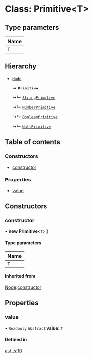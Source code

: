 # Class: Primitive<T\>

## Type parameters

| Name |
| :------ |
| `T` |

## Hierarchy

- [`Node`](node.md)

  ↳ **`Primitive`**

  ↳↳ [`StringPrimitive`](stringprimitive.md)

  ↳↳ [`NumberPrimitive`](numberprimitive.md)

  ↳↳ [`BooleanPrimitive`](booleanprimitive.md)

  ↳↳ [`NullPrimitive`](nullprimitive.md)

## Table of contents

### Constructors

- [constructor](primitive.md#constructor)

### Properties

- [value](primitive.md#value)

## Constructors

### constructor

• **new Primitive**<`T`\>()

#### Type parameters

| Name |
| :------ |
| `T` |

#### Inherited from

[Node](node.md).[constructor](node.md#constructor)

## Properties

### value

• `Readonly` `Abstract` **value**: `T`

#### Defined in

[ast.ts:10](https://github.com/k8ts/hydrographer/blob/main/src/ast.ts#L10)
